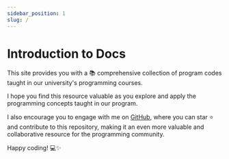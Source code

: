 ```yaml
---
sidebar_position: 1
slug: /
---
```


# Introduction to Docs

This site provides you with a 📚 comprehensive collection of program codes taught in our university's programming courses.

I hope you find this resource valuable as you explore and apply the programming concepts taught in our program.

I also encourage you to engage with me on [GitHub](https://github.com/TejasBhovad/docs), where you can star ⭐ and contribute to this repository, making it an even more valuable and collaborative resource for the programming community.

Happy coding! 💻✨
